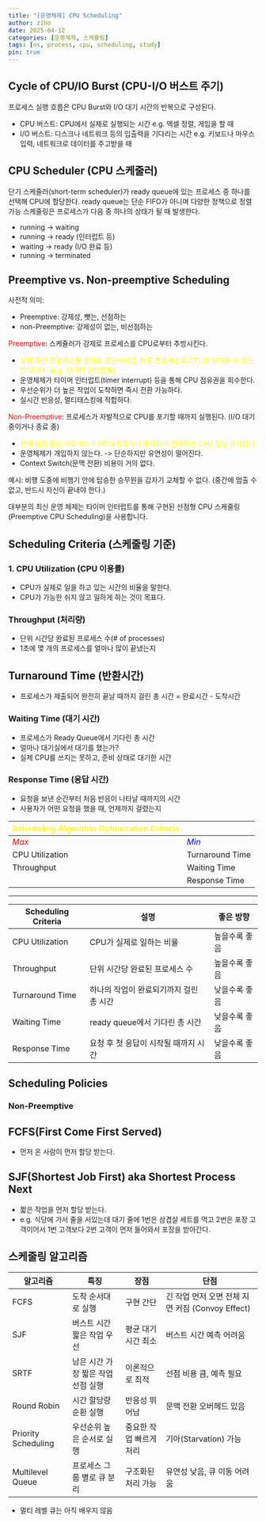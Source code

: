 ```yaml
---
title: "[운영체제] CPU Scheduling"
author: ziho
date: 2025-04-12
categories: [운영체제, 스케쥴링]
tags: [os, process, cpu, scheduling, study]
pin: true
---
```

## Cycle of CPU/IO Burst (CPU-I/O 버스트 주기)
프로세스 실행 흐름은 CPU Burst와 I/O 대기 시간의 반복으로 구성된다.
- CPU 버스트: CPU에서 실제로 실행되는 시간 e.g. 엑셀 정렬, 게임을 할 때
- I/O 버스트: 디스크나 네트워크 등의 입출력을 기다리는 시간 e.g. 키보드나 마우스 입력, 네트워크로 데이터를 주고받을 때

## CPU Scheduler (CPU 스케줄러)
단기 스케줄러(short-term scheduler)가 ready queue에 있는 프로세스 중 하나를 선택해 CPU에 할당한다.
ready queue는 단순 FIFO가 아니며 다양한 정책으로 정렬 가능
스케줄링은 프로세스가 다음 중 하나의 상태가 될 때 발생한다.

- running → waiting
- running → ready (인터럽트 등)
- waiting → ready (I/O 완료 등)
- running → terminated

## Preemptive vs. Non-preemptive Scheduling
사전적 의미:
- Preemptive: 강제성, 뺏는, 선점하는
- non-Preemptive: 강제성이 없는, 비선점하는

<span style="color: red;">Preemptive</span>: 스케쥴러가 강제로 프로세스를 CPU로부터 추방시킨다.
- <span style="color: yellow;">실행 중인 프로세스를 강제로 중단시키고, 다른 프로세스로 CPU를 넘겨줄 수 있는 방식이다.<span> (e.g. 타이머 인터럽트)
- 운영체제가 타이머 인터럽트(timer interrupt) 등을 통해 CPU 점유권을 회수한다.
- 우선순위가 더 높은 작업이 도착하면 즉시 전환 가능하다.
- 실시간 반응성, 멀티태스킹에 적합하다.

<span style="color: red;">Non-Preemptive</span>: 프로세스가 자발적으로 CPU를 포기할 때까지 실행된다. (I/O 대기 중이거나 종료 중)
- <span style="color: yellow;">현재 실행 중인 프로세스가 I/O 요청하거나 종료하기 전까지는 CPU 점유 유지한다.</span>
- 운영체제가 개입하지 않는다. -> 단순하지만 유연성이 떨어진다.
- Context Switch(문맥 전환) 비용이 거의 없다.

예시: 비행 도중에 비행기 안에 탑승한 승무원을 갑자기 교체할 수 없다. (중간에 멈출 수 없고, 반드시 자신이 끝내야 한다.)

대부분의 최신 운영 체제는 타이머 인터럽트를 통해 구현된 선점형 CPU 스케줄링(Preemptive CPU Scheduling)을 사용합니다.

## Scheduling Criteria (스케줄링 기준)
### 1. CPU Utilization (CPU 이용률)
- CPU가 실제로 일을 하고 있는 시간의 비율을 말한다.
- CPU가 가능한 쉬지 않고 일하게 하는 것이 목표다.

### Throughput (처리량)
- 단위 시간당 완료된 프로세스 수(# of processes)
- 1초에 몆 개의 프로세스를 얼마나 많이 끝냈는지

## Turnaround Time (반환시간)
- 프로세스가 제출되어 완전히 끝날 때까지 걸린 총 시간 = 완료시간 - 도착시간

### Waiting Time (대기 시간)
- 프로세스가 Ready Queue에서 기다린 총 시간
- 얼마나 대기실에서 대기를 했는가?
- 실제 CPU를 쓰지는 못하고, 준비 상태로 대기한 시간

### Response Time (응답 시간)
- 요청을 보낸 순간부터 처음 반응이 나타날 때까지의 시간
- 사용자가 어떤 요청을 했을 때, 언제까지 걸렸는지

|<span style = "color:yellow">Scheduling Algorithm Optimization Criteria|</span>|
|------|---|
|<span style = "color:red">*Max*</span>|<span style = "color:blue">*Min*</span>|
|CPU Utilization|Turnaround Time|
|Throughput|Waiting Time|
||Response Time|

---

|Scheduling Criteria |	설명|	좋은 방향|
|------|---|---|
|CPU Utilization|	CPU가 실제로 일하는 비율|	높을수록 좋음|
|Throughput|	단위 시간당 완료된 프로세스 수|	높을수록 좋음|
|Turnaround Time|	하나의 작업이 완료되기까지 걸린 총 시간|	낮을수록 좋음|
|Waiting Time|	ready queue에서 기다린 총 시간|	낮을수록 좋음|
|Response Time|	요청 후 첫 응답이 시작될 때까지 시간|	낮을수록 좋음|

## Scheduling Policies

### Non-Preemptive

FCFS(First Come First Served)
---
- 먼저 온 사람이 먼저 할당 받는다.

SJF(Shortest Job First) aka Shortest Process Next
---
- 짧은 작업을 먼저 할당 받는다.
- e.g. 식당에 가서 줄을 서있는데 대기 줄에 1번은 삼겹살 세트를 먹고 2번은 포장 고객이어서 1번 고객보다 2번 고객이 먼저 들어와서 포장을 받아간다.

## 스케줄링 알고리즘

| 알고리즘 | 특징 | 장점 | 단점 |
|------|---|---|---|
| FCFS | 도착 순서대로 실행 | 구현 간단 | 긴 작업 먼저 오면 전체 지연 커짐 (Convoy Effect) |
| SJF | 버스트 시간 짧은 작업 우선 | 평균 대기시간 최소 | 버스트 시간 예측 어려움 |
| SRTF | 남은 시간 가장 짧은 작업 선점 실행 | 이론적으로 최적 | 선점 비용 큼, 예측 필요 |
| Round Robin | 시간 할당량 순환 실행 | 반응성 뛰어남 | 문맥 전환 오버헤드 있음 |
| Priority Scheduling | 우선순위 높은 순서로 실행 | 중요한 작업 빠르게 처리 | 기아(Starvation) 가능 |
| Multilevel Queue | 프로세스 그룹 별로 큐 분리 | 구조화된 처리 가능 | 유연성 낮음, 큐 이동 어려움 |

+ 멀티 레벨 큐는 아직 배우지 않음

